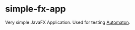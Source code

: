 simple-fx-app
=============

Very simple JavaFX Application.
Used for testing [Automaton](https://github.com/renatoathaydes/Automaton).
